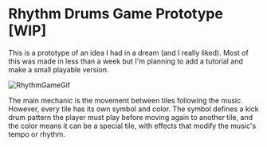 # Rhythm Drums Game Prototype [WIP]
 This is a prototype of an idea I had in a dream (and I really liked). 
 Most of this was made in less than a week but I'm planning to add a tutorial and make a small playable version.

 ![RhythmGameGif](https://github.com/franrosatti9/RhythmGridDrums/assets/80930793/ca87c1bb-4f90-479b-8e39-fe2931ce55f4)

 
The main mechanic is the movement between tiles following the music. However, every tile has its own symbol and color. The symbol 
defines a kick drum pattern the player must play before moving again to another tile, and the color means it can be a special tile,
with effects that modify the music's tempo or rhythm.
